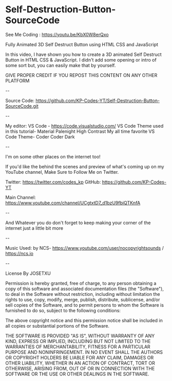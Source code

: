 # Self-Destruction-Button-SourceCode

See Me Coding : https://youtu.be/KbX0W8erQxo

Fully Animated 3D Self Destruct Button using HTML CSS and JavaScript

In this video, I have shown you how to create a 3D animated Self Destruct Button in HTML CSS & JavaScript. I didn't add some opening or intro of some sort but, you can easily make that by yourself.

GIVE PROPER CREDIT IF YOU REPOST THIS CONTENT ON ANY OTHER PLATFORM

--

Source Code: https://github.com/KP-Codes-YT/Self-Destruction-Button-SourceCode.git

--

My editor: VS Code - https://code.visualstudio.com/
VS Code Theme used in this tutorial- Material Palenight High Contrast
My all time favorite  VS Code Theme- Coder Coder Dark

--

I'm on some other places on the internet too!

If you'd like the behind the scenes and  preview of what's coming up on my YouTube channel, Make Sure to Follow Me on Twitter.

Twitter: https://twitter.com/codes_kp
GitHub: https://github.com/KP-Codes-YT

Main Channel: https://www.youtube.com/channel/UCgtxtD7_d1bzU9fbiQTKnfA

--

And Whatever you do don't forget to keep making your corner of the internet just a little bit more

--

Music Used: by NCS- https://www.youtube.com/user/nocopyrightsounds / https://ncs.io

--

License By JOSETXU

Permission is hereby granted, free of charge, to any person obtaining a copy of this software and associated documentation files (the "Software"), to deal in the Software without restriction, including without limitation the rights to use, copy, modify, merge, publish, distribute, sublicense, and/or sell copies of the Software, and to permit persons to whom the Software is furnished to do so, subject to the following conditions:

The above copyright notice and this permission notice shall be included in all copies or substantial portions of the Software.

THE SOFTWARE IS PROVIDED "AS IS", WITHOUT WARRANTY OF ANY KIND, EXPRESS OR IMPLIED, INCLUDING BUT NOT LIMITED TO THE WARRANTIES OF MERCHANTABILITY, FITNESS FOR A PARTICULAR PURPOSE AND NONINFRINGEMENT. IN NO EVENT SHALL THE AUTHORS OR COPYRIGHT HOLDERS BE LIABLE FOR ANY CLAIM, DAMAGES OR OTHER LIABILITY, WHETHER IN AN ACTION OF CONTRACT, TORT OR OTHERWISE, ARISING FROM, OUT OF OR IN CONNECTION WITH THE SOFTWARE OR THE USE OR OTHER DEALINGS IN THE SOFTWARE.


 
